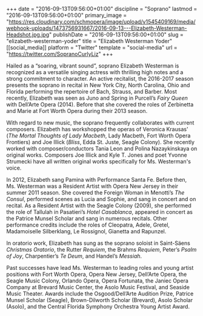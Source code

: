 +++
date = "2016-09-13T09:56:00+01:00"
discipline = "Soprano"
lastmod = "2016-09-13T09:56:00+01:00"
primary_image = "https://res.cloudinary.com/schmopera/image/upload/v1545409169/media/webhook-uploads/1473756931667/2016-09-13---Elizabeth-Westerman-Headshot.jpg.jpg"
publishDate = "2016-09-13T09:56:00+01:00"
slug = "elizabeth-westerman-yoder"
title = "Elizabeth Westerman Yoder"
[[social_media]]
platform = "Twitter"
template = "social-media"
url = "https://twitter.com/SopranoCurlyLiz"
+++

Hailed as a “soaring, vibrant sound”, soprano Elizabeth Westerman is recognized as a versatile singing actress with thrilling high notes and a strong commitment to character.  An active recitalist, the 2016-2017 season presents the soprano in recital in New York City, North Carolina, Ohio and Florida performing the repertoire of Bach, Strauss, and Barber.  Most recently, Elizabeth was seen as Juno and Spring in Purcell’s *Fairy Queen* with Dell’Arte Opera (2014).  Before that she covered the roles of Zerbinetta and Marie at Fort Worth Opera during their 2013 season.

With regard to new music, the soprano frequently collaborates with current composers.  Elizabeth has workshopped the operas of Veronica Krausas' (*The Mortal Thoughts of Lady Macbeth*, Lady Macbeth, Fort Worth Opera Frontiers) and Joe Illick (*Bliss*, Edda St. Juste, Seagle Colony).  She recently worked with composer/conductors Tania Leon and Polina Nazaykinskaya on original works.  Composers Joe Illick and Kyle T. Jones and poet Yvonne Strumecki have all written original works specifically for Ms. Westerman's voice.

In 2012, Elizabeth sang Pamina with Performance Santa Fe.  Before then, Ms. Westerman was a Resident Artist with Opera New Jersey in their summer 2011 season.  She covered the Foreign Woman in Menotti’s *The Consul*, performed scenes as Lucia and Sophie, and sang in concert and on recital.  As a Resident Artist with the Seagle Colony (2009), she performed the role of Tallulah in Pasatieri’s *Hotel Casablanca*, appeared in concert as the Patrice Munsel Scholar and sang in numerous recitals.  Other performance credits include the roles of Cleopatra, Adele, Gretel, Madamoiselle Silberklang, Le Rossignol, Gianetta and Rapunzel.

In oratorio work, Elizabeth has sung as the soprano soloist in Saint-Säens *Christmas Oratorio*, the Rutter *Requiem*, the Brahms *Requiem*, Peter’s *Psalm of Joy*, Charpentier’s *Te Deum*, and Handel’s *Messiah*.

Past successes have lead Ms. Westerman to leading roles and young artist positions with Fort Worth Opera, Opera New Jersey, Dell’Arte Opera, the Seagle Music Colony, Orlando Opera, Opera Fortunata, the Janiec Opera Company at Brevard Music Center, the Asolo Music Festival, and Seaside Music Theater.  Awards include the Osgood/Dell’Arte Audition Prize, Patrice Munsel Scholar (Seagle), Brown-Dilworth Scholar (Brevard), Asolo Scholar (Asolo), and the Central Florida Symphony Orchestra Young Artist Award.  
